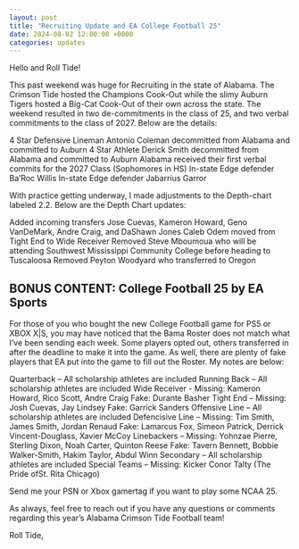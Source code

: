 ```yaml
---
layout: post
title: "Recruiting Update and EA College Football 25"
date: 2024-08-02 12:00:00 +0000
categories: updates
---
```



Hello and Roll Tide!

This past weekend was huge for Recruiting in the state of Alabama. The Crimson Tide hosted the Champions Cook-Out while the slimy Auburn Tigers hosted a Big-Cat Cook-Out of their own across the state. The weekend resulted in two de-commitments in the class of 25, and two verbal commitments to the class of 2027. Below are the details:

4 Star Defensive Lineman Antonio Coleman decommitted from Alabama and committed to Auburn
4 Star Athlete Derick Smith decommitted from Alabama and committed to Auburn
Alabama received their first verbal commits for the 2027 Class (Sophomores in HS)
In-state Edge defender Ba’Roc Willis
In-state Edge defender Jabarrius Garror
 

With practice getting underway, I made adjustments to the Depth-chart labeled 2.2. Below are the Depth Chart updates:

Added incoming transfers Jose Cuevas, Kameron Howard, Geno VanDeMark, Andre Craig, and DaShawn Jones
Caleb Odem moved from Tight End to Wide Receiver
Removed Steve Mboumoua who will be attending Southwest Mississippi Community College before heading to Tuscaloosa
Removed Peyton Woodyard who transferred to Oregon
 

## **BONUS CONTENT: College Football 25 by EA Sports**

For those of you who bought the new College Football game for PS5 or XBOX X|S, you may have noticed that the Bama Roster does not match 
what I’ve been sending each week. Some players opted out, others transferred in after the deadline to make it into the game. As well, 
there are plenty of fake players that EA put into the game to fill out the Roster. My notes are below:

 

Quarterback – All scholarship athletes are included
Running Back – All scholarship athletes are included
Wide Receiver -
Missing: Kameron Howard, Rico Scott, Andre Craig
Fake: Durante Basher
Tight End –
Missing: Josh Cuevas, Jay Lindsey
Fake: Garrick Sanders
Offensive Line – All scholarship athletes are included
Defencisive Line –
Missing: Tim Smith, James Smith, Jordan Renaud
Fake: Lamarcus Fox, Simeon Patrick, Derrick Vincent-Douglass, Xavier McCoy
Linebackers –
Missing: Yohnzae Pierre, Sterling Dixon, Noah Carter, Quinton Reese
Fake: Tavern Bennett, Bobbie Walker-Smith, Hakim Taylor, Abdul Winn
Secondary – All scholarship athletes are included
Special Teams –
Missing: Kicker Conor Talty (The Pride ofSt. Rita Chicago)
 

Send me your PSN or Xbox gamertag if you want to play some NCAA 25.

 

As always, feel free to reach out if you have any questions or comments regarding this year’s Alabama Crimson Tide Football team!

Roll Tide,